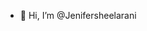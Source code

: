 - 👋 Hi, I’m @Jenifersheelarani

<!---
Jenifersheelarani/Jenifersheelarani is a ✨ special ✨ repository because its `README.md` (this file) appears on your GitHub profile.
You can click the Preview link to take a look at your changes.
--->
